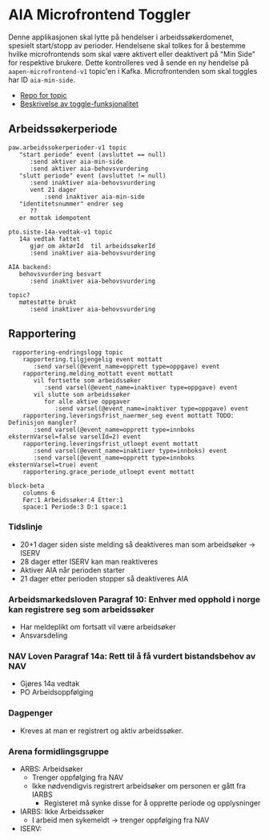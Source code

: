 # AIA Microfrontend Toggler

Denne applikasjonen skal lytte på hendelser i arbeidssøkerdomenet, spesielt start/stopp av perioder. Hendelsene skal
tolkes for å bestemme hvilke microfrontends som skal være aktivert eller deaktivert på "Min Side" for
respektive brukere. Dette kontrolleres ved å sende en ny hendelse på `aapen-microfrontend-v1` topic'en
i Kafka. Microfrontenden som skal toggles har ID `aia-min-side`.

* [Repo for topic](https://github.com/navikt/min-side-microfrontend-topic-iac)
* [Beskrivelse av toggle-funksjonalitet](https://navikt.github.io/tms-dokumentasjon/microfrontend/#toggle-pa-microfrontend)

## Arbeidssøkerperiode
```
paw.arbeidssokerperioder-v1 topic
   "start periode" event (avsluttet == null)
      :send aktiver aia-min-side
      :send aktiver aia-behovsvurdering
   "slutt periode" event (avsluttet != null)
      :send inaktiver aia-behovsvurdering
      vent 21 dager
          :send inaktiver aia-min-side
   "identitetsnummer" endrer seg
      ??
   er mottak idempotent

pto.siste-14a-vedtak-v1 topic
   14a vedtak fattet
      gjør om aktørId  til arbeidssøkerId
      :send inaktiver aia-behovsvurdering

AIA backend:
   behovsvurdering besvart
      :send inaktiver aia-behovsvurdering

topic?
   møtestøtte brukt
      :send inaktiver aia-behovsvurdering
```

## Rapportering
```
 rapportering-endringslogg topic
    rapportering.tilgjengelig event mottatt
       :send varsel(@event_name=opprett type=oppgave) event
    rapportering.melding_mottatt event mottatt
       vil fortsette som arbeidssøker
          :send varsel(@event_name=inaktiver type=oppgave) event
       vil slutte som arbeidssøker
          for alle aktive oppgaver
             :send varsel(@event_name=inaktiver type=oppgave) event
    rapportering.leveringsfrist_naermer_seg event mottatt TODO: Definisjon mangler?
       :send varsel(@event_name=opprett type=innboks eksternVarsel=false varselId=2) event
    rapportering.leveringsfrist_utloept event mottatt
       :send varsel(@event_name=inaktiver type=innboks) event
       :send varsel(@event_name=opprett type=innboks eksternVarsel=true) event
    rapportering.grace_periode_utloept event mottatt
```

```mermaid
block-beta
    columns 6
    Før:1 Arbeidssøker:4 Etter:1
    space:1 Periode:3 D:1 space:1
```

### Tidslinje
* 20+1 dager siden siste melding så deaktiveres man som arbeidsøker -> ISERV
* 28 dager etter ISERV kan man reaktiveres
* Aktiver AIA når perioden starter
* 21 dager etter perioden stopper så deaktiveres AIA

### Arbeidsmarkedsloven Paragraf 10: Enhver med opphold i norge kan registrere seg som arbeidssøker
* Har meldeplikt om fortsatt vil være arbeidsøker
* Ansvarsdeling
### NAV Loven Paragraf 14a: Rett til å få vurdert bistandsbehov av NAV
* Gjøres 14a vedtak
* PO Arbeidsoppfølging
### Dagpenger
* Kreves at man er registrert og aktiv arbeidssøker.

### Arena formidlingsgruppe
* ARBS: Arbeidsøker
  * Trenger oppfølging fra NAV
  * Ikke nødvendigvis registrert arbeidsøker om personen er gått fra IARBS
    * Registeret må synke disse for å opprette periode og opplysninger
* IARBS: Ikke Arbeidssøker
  * I arbeid men sykemeldt -> trenger oppfølging fra NAV 
* ISERV: